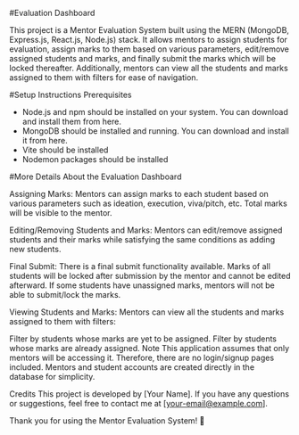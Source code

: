 #Evaluation Dashboard

This project is a Mentor Evaluation System built using the MERN (MongoDB, Express.js, React.js, Node.js) stack. It allows mentors to assign students for evaluation, assign marks to them based on various parameters, edit/remove assigned students and marks, and finally submit the marks which will be locked thereafter. Additionally, mentors can view all the students and marks assigned to them with filters for ease of navigation.

#Setup Instructions
Prerequisites
- Node.js and npm should be installed on your system. You can download and install them from here.
- MongoDB should be installed and running. You can download and install it from here.
- Vite should be installed
- Nodemon packages should be installed



#More Details About the Evaluation Dashboard

Assigning Marks: Mentors can assign marks to each student based on various parameters such as ideation, execution, viva/pitch, etc. Total marks will be visible to the mentor.

Editing/Removing Students and Marks: Mentors can edit/remove assigned students and their marks while satisfying the same conditions as adding new students.

Final Submit: There is a final submit functionality available. Marks of all students will be locked after submission by the mentor and cannot be edited afterward. If some students have unassigned marks, mentors will not be able to submit/lock the marks.

Viewing Students and Marks: Mentors can view all the students and marks assigned to them with filters:

Filter by students whose marks are yet to be assigned.
Filter by students whose marks are already assigned.
Note
This application assumes that only mentors will be accessing it. Therefore, there are no login/signup pages included. Mentors and student accounts are created directly in the database for simplicity.

Credits
This project is developed by [Your Name]. If you have any questions or suggestions, feel free to contact me at [your-email@example.com].

Thank you for using the Mentor Evaluation System! 🚀
